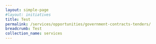 ```yaml
---
layout: simple-page
#layout: initiatives
title: Test
permalink: /services/opportunities/government-contracts-tenders/
breadcrumb: Test
collection_name: services
---
```

